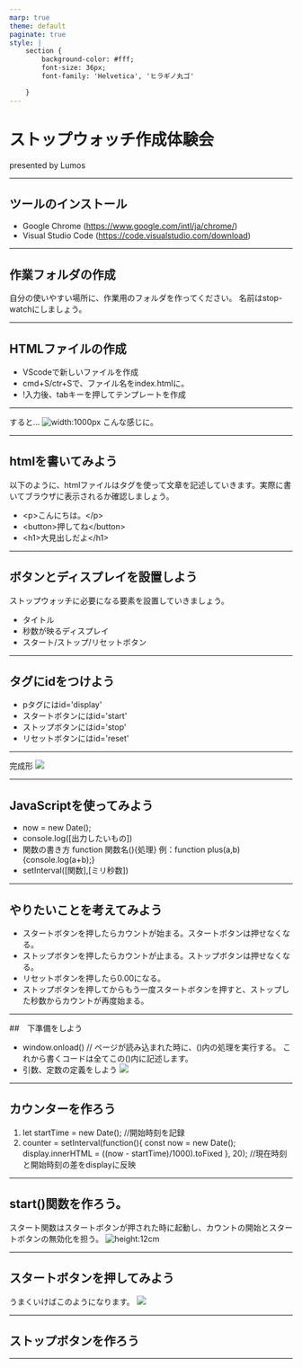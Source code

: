 ```yaml
---
marp: true
theme: default
paginate: true
style: |
    section {
        background-color: #fff;
        font-size: 36px;
        font-family: 'Helvetica', 'ヒラギノ丸ゴ'

    }
---
```

# ストップウォッチ作成体験会
presented by Lumos

---
## ツールのインストール
* Google Chrome
(https://www.google.com/intl/ja/chrome/)
* Visual Studio Code
(https://code.visualstudio.com/download)

---
## 作業フォルダの作成
自分の使いやすい場所に、作業用のフォルダを作ってください。
名前はstop-watchにしましょう。

---
## HTMLファイルの作成
* VScodeで新しいファイルを作成
* cmd+S/ctr+Sで、ファイル名をindex.htmlに。
* !入力後、tabキーを押してテンプレートを作成

---
すると...
![width:1000px](images/templete.png)
こんな感じに。

---
## htmlを書いてみよう
以下のように、htmlファイルはタグを使って文章を記述していきます。実際に書いてブラウザに表示されるか確認しましょう。
* &lt;p&gt;こんにちは。&lt;/p&gt;
* &lt;button&gt;押してね&lt;/button&gt;
* &lt;h1&gt;大見出しだよ&lt;/h1&gt;

---
## ボタンとディスプレイを設置しよう
ストップウォッチに必要になる要素を設置していきましょう。
* タイトル
* 秒数が映るディスプレイ
* スタート/ストップ/リセットボタン

---
## タグにidをつけよう
* pタグにはid='display'
* スタートボタンにはid='start'
* ストップボタンにはid='stop'
* リセットボタンにはid='reset'

---
完成形
![](images/visual.png)

---
## JavaScriptを使ってみよう
* now = new Date();
* console.log([出力したいもの])
* 関数の書き方
function 関数名(){処理}
例：function plus(a,b) {console.log(a+b);}
* setInterval([関数],[ミリ秒数])

---
## やりたいことを考えてみよう
* スタートボタンを押したらカウントが始まる。スタートボタンは押せなくなる。
* ストップボタンを押したらカウントが止まる。ストップボタンは押せなくなる。
* リセットボタンを押したら0.00になる。
* ストップボタンを押してからもう一度スタートボタンを押すと、ストップした秒数からカウントが再度始まる。

---
##　下準備をしよう
* window.onload() // ページが読み込まれた時に、()内の処理を実行する。
これから書くコードは全てこの()内に記述します。
* 引数、定数の定義をしよう
![](images/start_define.png)

---
## カウンターを作ろう

1. let startTime = new Date(); //開始時刻を記録
1. counter = setInterval(function(){
    const now = new Date();
    display.innerHTML = ((now - startTime)/1000).toFixed
}, 20); //現在時刻と開始時刻の差をdisplayに反映

---
## start()関数を作ろう。
スタート関数はスタートボタンが押された時に起動し、カウントの開始とスタートボタンの無効化を担う。
![height:12cm](images/start_function.png)

---
## スタートボタンを押してみよう
うまくいけばこのようになります。
![](images/start_motion.png)

---
## ストップボタンを作ろう

---


